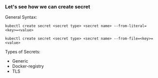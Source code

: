 ### Let's see how we can create secret 

General Syntax: 
```
kubectl create secret <secret type> <secret name> --from-literal=<key>=<value>
```

```
kubectl create secret <secret type> <secret name> --from-file=<key>=<value>
```

Types of Secrets: 

- Generic
- Docker-registry
- TLS
